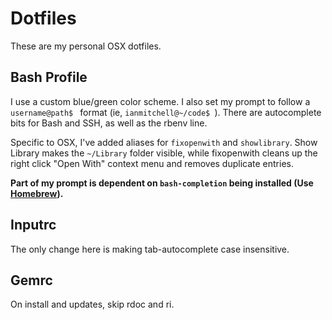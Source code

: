 # Dotfiles

These are my personal OSX dotfiles.

## Bash Profile

I use a custom blue/green color scheme. I also set my prompt to follow a `username@path$ ` format (ie, `ianmitchell@~/code$ `). There are autocomplete bits for Bash and SSH, as well as the rbenv line.

Specific to OSX, I've added aliases for `fixopenwith` and `showlibrary`. Show Library makes the `~/Library` folder visible, while fixopenwith cleans up the right click "Open With" context menu and removes duplicate entries.

**Part of my prompt is dependent on `bash-completion` being installed (Use [Homebrew](http://brew.sh/)).**

## Inputrc

The only change here is making tab-autocomplete case insensitive.

## Gemrc

On install and updates, skip rdoc and ri.
